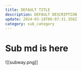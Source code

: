 ```yaml
---
title: DEFAULT TITLE
description: DEFAULT DESCRIPTION
update: 2024-03-18T06:07:31.358Z
category: sub_category
---
```


# Sub md is here

![[subway.png]]
